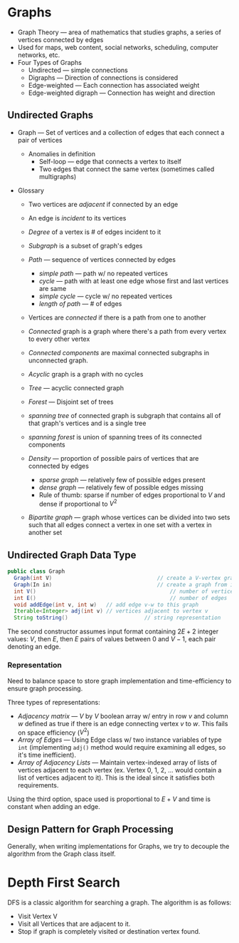 # Graphs

* Graph Theory — area of mathematics that studies graphs, a series of vertices connected by edges
* Used for maps, web content, social networks, scheduling, computer networks, etc.
* Four Types of Graphs
  * Undirected — simple connections
  * Digraphs — Direction of connections is considered
  * Edge-weighted — Each connection has associated weight
  * Edge-weighted digraph — Connection has weight and direction

## Undirected Graphs

* Graph — Set of vertices and a collection of edges that each connect a pair of vertices

  * Anomalies in definition
    * Self-loop — edge that connects a vertex to itself
    * Two edges that connect the same vertex (sometimes called multigraphs)

* Glossary

  * Two vertices are *adjacent* if connected by an edge

  * An edge is *incident* to its vertices

  * *Degree* of a vertex is # of edges incident to it

  * *Subgraph* is a subset of graph's edges

  * *Path* — sequence of vertices connected by edges

    * *simple path* — path w/ no repeated vertices
    * *cycle* — path with at least one edge whose first and last vertices are same
    * *simple cycle* — cycle w/ no repeated vertices
    * *length of path* — # of edges

  * Vertices are *connected* if there is a path from one to another

  * *Connected* graph is a graph where there's a path from every vertex to every other vertex

  * *Connected components* are maximal connected subgraphs in unconnected graph.

  * *Acyclic* graph is a graph with no cycles

  * *Tree* — acyclic connected graph

  * *Forest* — Disjoint set of trees

  * *spanning tree* of connected graph is subgraph that contains all of that graph's vertices and is a single tree

  * *spanning forest* is union of spanning trees of its connected components

  * *Density* — proportion of possible pairs of vertices that are connected by edges

    * *sparse graph* — relatively few of possible edges present
    * *dense graph* — relatively few of possible edges missing
    * Rule of thumb: sparse if number of edges proportional to $V$ and dense if proportional to $V^2$

  * *Bipartite graph* — graph whose vertices can be divided into two sets such that all edges connect a vertex in one set with a vertex in another set

  
## Undirected Graph Data Type

  ```java
  public class Graph 
    Graph(int V)								 // create a V-vertex graph w/ no edges
    Graph(In in)								 // create a graph from input stream in
    int V()											 // number of vertices
    int E()											 // number of edges
    void addEdge(int v, int w)   // add edge v-w to this graph
    Iterable<Integer> adj(int v) // vertices adjacent to vertex v
    String toString()						 // string representation
  ```

  The second constructor assumes input format containing $2E + 2$ integer values: $V$, then $E$, then $E$ pairs of values between $0$ and $V-1$, each pair denoting an edge.

  ### Representation 

  Need to balance space to store graph implementation and time-efficiency to ensure graph processing.

  Three types of representations:

  * *Adjacency matrix* — $V$ by $V$ boolean array w/ entry in row $v$ and column $w$ defined as true if there is an edge connecting vertex $v$ to $w$. This fails on space efficiency ($V^2$)
  * *Array of Edges* — Using Edge class w/ two instance variables of type `int` (implementing `adj()` method would require examining all edges, so it's time inefficient).
  * *Array of Adjacency Lists* — Maintain vertex-indexed array of lists of vertices adjacent to each vertex (ex. Vertex 0, 1, 2, ... would contain a list of vertices adjacent to it). This is the ideal since it satisfies both requirements.

  Using the third option, space used is proportional to $E + V$ and time is constant when adding an edge. 

## Design Pattern for Graph Processing

Generally, when writing implementations for Graphs, we try to decouple the algorithm from the Graph class itself.

# Depth First Search

DFS is a classic algorithm for searching a graph. The algorithm is as follows:

* Visit Vertex V
* Visit all Vertices that are adjacent to it.
* Stop if graph is completely visited or destination vertex found.

